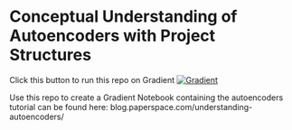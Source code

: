 # Conceptual Understanding of Autoencoders with Project Structures

Click this button to run this repo on Gradient
[![Gradient](https://assets.paperspace.io/img/gradient-badge.svg)](https://console.paperspace.com/ml-showcase/notebook/raciralt46w9tth?file=Untitled.ipynb)

Use this repo to create a Gradient Notebook containing the autoencoders tutorial can be found here: blog.paperspace.com/understanding-autoencoders/
